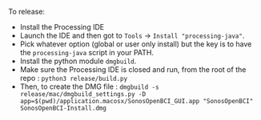 To release:

- Install the Processing IDE
- Launch the IDE and then got to `Tools` -> `Install "processing-java"`.
- Pick whatever option (global or user only install) but the key is to have the `processing-java` script in your PATH.
- Install the python module `dmgbuild`.
- Make sure the Processing IDE is closed and run, from the root of the repo : `python3 release/build.py`
- Then, to create the DMG file : `dmgbuild -s release/mac/dmgbuild_settings.py -D app=$(pwd)/application.macosx/SonosOpenBCI_GUI.app "SonosOpenBCI" SonosOpenBCI-Install.dmg`